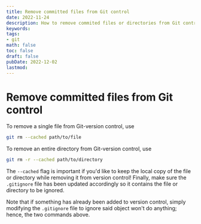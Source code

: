 ```yaml
---
title: Remove committed files from Git control
date: 2022-11-24
description: How to remove commited files or directories from Git control.
keywords:
tags:
- git
math: false
toc: false
draft: false
pubDate: 2022-12-02
lastmod:
---
```


# Remove committed files from Git control

To remove a single file from Git-version control, use

```bash
git rm --cached path/to/file
```

To remove an entire directory from Git-version control, use

```bash
git rm -r --cached path/to/directory
```

The `--cached` flag is important if you'd like to keep the local copy of the file or directory while removing it from version control! Finally, make sure the `.gitignore` file has been updated accordingly so it contains the file or directory to be ignored.

Note that if something has already been added to version control, simply modifying the `.gitignore` file to ignore said object won't do anything; hence, the two commands above.

